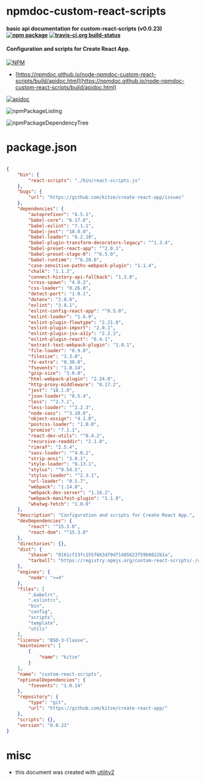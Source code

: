 # npmdoc-custom-react-scripts

#### basic api documentation for  custom-react-scripts (v0.0.23)  [![npm package](https://img.shields.io/npm/v/npmdoc-custom-react-scripts.svg?style=flat-square)](https://www.npmjs.org/package/npmdoc-custom-react-scripts) [![travis-ci.org build-status](https://api.travis-ci.org/npmdoc/node-npmdoc-custom-react-scripts.svg)](https://travis-ci.org/npmdoc/node-npmdoc-custom-react-scripts)

#### Configuration and scripts for Create React App.

[![NPM](https://nodei.co/npm/custom-react-scripts.png?downloads=true&downloadRank=true&stars=true)](https://www.npmjs.com/package/custom-react-scripts)

- [https://npmdoc.github.io/node-npmdoc-custom-react-scripts/build/apidoc.html](https://npmdoc.github.io/node-npmdoc-custom-react-scripts/build/apidoc.html)

[![apidoc](https://npmdoc.github.io/node-npmdoc-custom-react-scripts/build/screenCapture.buildCi.browser.%252Ftmp%252Fbuild%252Fapidoc.html.png)](https://npmdoc.github.io/node-npmdoc-custom-react-scripts/build/apidoc.html)

![npmPackageListing](https://npmdoc.github.io/node-npmdoc-custom-react-scripts/build/screenCapture.npmPackageListing.svg)

![npmPackageDependencyTree](https://npmdoc.github.io/node-npmdoc-custom-react-scripts/build/screenCapture.npmPackageDependencyTree.svg)



# package.json

```json

{
    "bin": {
        "react-scripts": "./bin/react-scripts.js"
    },
    "bugs": {
        "url": "https://github.com/kitze/create-react-app/issues"
    },
    "dependencies": {
        "autoprefixer": "6.5.1",
        "babel-core": "6.17.0",
        "babel-eslint": "7.1.1",
        "babel-jest": "18.0.0",
        "babel-loader": "6.2.10",
        "babel-plugin-transform-decorators-legacy": "^1.3.4",
        "babel-preset-react-app": "^2.0.1",
        "babel-preset-stage-0": "^6.5.0",
        "babel-runtime": "^6.20.0",
        "case-sensitive-paths-webpack-plugin": "1.1.4",
        "chalk": "1.1.3",
        "connect-history-api-fallback": "1.3.0",
        "cross-spawn": "4.0.2",
        "css-loader": "0.26.0",
        "detect-port": "1.0.1",
        "dotenv": "2.0.0",
        "eslint": "3.8.1",
        "eslint-config-react-app": "^0.5.0",
        "eslint-loader": "1.6.0",
        "eslint-plugin-flowtype": "2.21.0",
        "eslint-plugin-import": "2.0.1",
        "eslint-plugin-jsx-a11y": "2.2.3",
        "eslint-plugin-react": "6.4.1",
        "extract-text-webpack-plugin": "1.0.1",
        "file-loader": "0.9.0",
        "filesize": "3.3.0",
        "fs-extra": "0.30.0",
        "fsevents": "1.0.14",
        "gzip-size": "3.0.0",
        "html-webpack-plugin": "2.24.0",
        "http-proxy-middleware": "0.17.2",
        "jest": "18.1.0",
        "json-loader": "0.5.4",
        "less": "^2.7.1",
        "less-loader": "^2.2.3",
        "node-sass": "^3.10.0",
        "object-assign": "4.1.0",
        "postcss-loader": "1.0.0",
        "promise": "7.1.1",
        "react-dev-utils": "^0.4.2",
        "recursive-readdir": "2.1.0",
        "rimraf": "2.5.4",
        "sass-loader": "^4.0.2",
        "strip-ansi": "3.0.1",
        "style-loader": "0.13.1",
        "stylus": "^0.54.5",
        "stylus-loader": "^2.3.1",
        "url-loader": "0.5.7",
        "webpack": "1.14.0",
        "webpack-dev-server": "1.16.2",
        "webpack-manifest-plugin": "1.1.0",
        "whatwg-fetch": "1.0.0"
    },
    "description": "Configuration and scripts for Create React App.",
    "devDependencies": {
        "react": "^15.3.0",
        "react-dom": "^15.3.0"
    },
    "directories": {},
    "dist": {
        "shasum": "8161cf23fc155f663df9df1485623f59b9822b1a",
        "tarball": "https://registry.npmjs.org/custom-react-scripts/-/custom-react-scripts-0.0.23.tgz"
    },
    "engines": {
        "node": ">=4"
    },
    "files": [
        ".babelrc",
        ".eslintrc",
        "bin",
        "config",
        "scripts",
        "template",
        "utils"
    ],
    "license": "BSD-3-Clause",
    "maintainers": [
        {
            "name": "kitze"
        }
    ],
    "name": "custom-react-scripts",
    "optionalDependencies": {
        "fsevents": "1.0.14"
    },
    "repository": {
        "type": "git",
        "url": "https://github.com/kitze/create-react-app/"
    },
    "scripts": {},
    "version": "0.0.23"
}
```



# misc
- this document was created with [utility2](https://github.com/kaizhu256/node-utility2)

